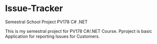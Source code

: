 # Issue-Tracker
Semestral School Project PV178 C# .NET

This is my semestral project for PV178 C#/.NET Course. Pproject is basic Application for reporting Issues for Customers.
